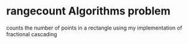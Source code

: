 # rangecount Algorithms problem
counts the number of points in a rectangle using my implementation of fractional cascading
